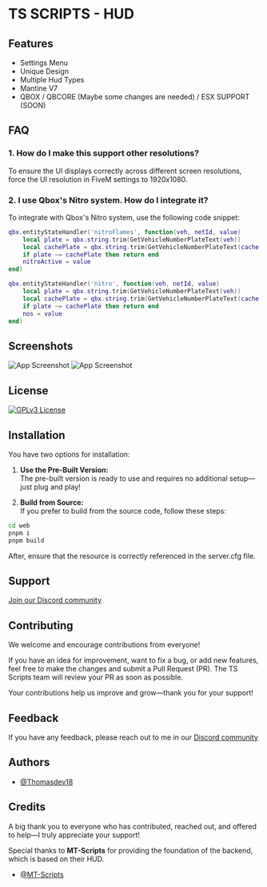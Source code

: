
# TS SCRIPTS - HUD
## Features

- Settings Menu
- Unique Design
- Multiple Hud Types
- Mantine V7
- QBOX / QBCORE (Maybe some changes are needed) / ESX SUPPORT (SOON)

## FAQ

### 1. How do I make this support other resolutions?
To ensure the UI displays correctly across different screen resolutions, force the UI resolution in FiveM settings to 1920x1080.

### 2. I use Qbox's Nitro system. How do I integrate it?
To integrate with Qbox's Nitro system, use the following code snippet:

```lua
qbx.entityStateHandler('nitroFlames', function(veh, netId, value)
    local plate = qbx.string.trim(GetVehicleNumberPlateText(veh))
    local cachePlate = qbx.string.trim(GetVehicleNumberPlateText(cache.vehicle))
    if plate ~= cachePlate then return end
    nitroActive = value
end)

qbx.entityStateHandler('nitro', function(veh, netId, value)
    local plate = qbx.string.trim(GetVehicleNumberPlateText(veh))
    local cachePlate = qbx.string.trim(GetVehicleNumberPlateText(cache.vehicle))
    if plate ~= cachePlate then return end
    nos = value
end)
```

## Screenshots

![App Screenshot](https://i.imgur.com/wG5Z5no.png)
![App Screenshot](https://i.imgur.com/V225TP3.png)

## License

[![GPLv3 License](https://img.shields.io/badge/License-GPL%20v3-yellow.svg)](https://www.gnu.org/licenses/gpl-3.0.html)


## Installation

You have two options for installation:

  1. **Use the Pre-Built Version:**  
   The pre-built version is ready to use and requires no additional setup—just plug and play!

  2. **Build from Source:**  
   If you prefer to build from the source code, follow these steps:

   ```bash
   cd web
   pnpm i
   pnpm build
   ```
After, ensure that the resource is correctly referenced in the server.cfg file.
## Support

[Join our Discord community](https://discord.gg/UBnX997H6A)


## Contributing

We welcome and encourage contributions from everyone!

If you have an idea for improvement, want to fix a bug, or add new features, feel free to make the changes and submit a Pull Request (PR). The TS Scripts team will review your PR as soon as possible.

Your contributions help us improve and grow—thank you for your support!
## Feedback

If you have any feedback, please reach out to me in our [Discord community](https://discord.gg/UBnX997H6A)


## Authors

- [@Thomasdev18](https://github.com/Thomasdev18)


## Credits
A big thank you to everyone who has contributed, reached out, and offered to help—I truly appreciate your support!

Special thanks to **MT-Scripts** for providing the foundation of the backend, which is based on their HUD.

- [@MT-Scripts](https://github.com/MT-Scripts)


